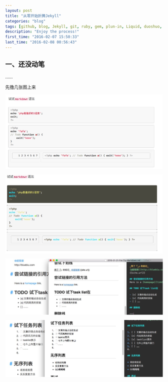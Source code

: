 ```yaml
---
layout: post
title: "从零开始折腾Jekyll"
categories: "blog"
tags: [github, blog, Jekyll, git, ruby, gem, plun-in, Liquid, duoshuo, highlight, Rouge, task-lists]
description: "Enjoy the process!"
first_time: "2016-02-07 15:50:33"
last_time: "2016-02-08 00:56:43"
---
```


## 一、还没动笔

……

先撸几张图上来

![img_1][]

![img_2][]

![img_3][]

![img_4][]


[img_1]: /img/learn_to_use_jekyll/jekyll1_highlight1.png
[img_2]: /img/learn_to_use_jekyll/jekyll2_highlight2.png
[img_3]: /img/learn_to_use_jekyll/jekyll3_tasklist1.png
[img_4]: /img/learn_to_use_jekyll/jekyll4_tasklist2.png
